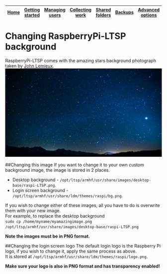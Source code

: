 [Home](../README.md)    | [Getting started](../installation/getting-started.md)     | [Managing users](../manage-users/README.md) | [Collecting work](../collect-work.md) | [Shared folders](../shared-folders/README.md) | [Backups](../backups/README.md) | [Advanced options](../advanced/README.md) 
| :-----------: |:-------------:| :-----:| :-----:| :-----:| :-----:| :-----:| 


Changing RaspberryPi-LTSP background
======

RaspberryPi-LTSP comes with the amazing stars background photograph taken by [John Lemieux](https://www.flickr.com/photos/newdimensionfilms/7108632527/).   
![](../images/desktop-background.png)   

##Changing this image
If you want to change it to your own custom background image, the image is stored in 2 places.    
- Desktop background - ```/opt/ltsp/armhf/usr/share/images/desktop-base/raspi-LTSP.png```.
- Login screen background - ```/opt/ltsp/armhf/usr/share/ldm/themes/raspi/bg.png```.

If you wish to change either of these images, all you have to do is overwrite them with your new image.   
For example, to replace the desktop background    
```sudo cp /home/myname/myamazingimage.png /opt/ltsp/armhf/usr/share/images/desktop-base/raspi-LTSP.png```
   
**Note the images must be in PNG format.**

##Changing the login screen logo
The default login logo is the Raspberry Pi logo, if you wish to change it, apply the same process as above.   
It is stored at ```/opt/ltsp/armhf/usr/share/ldm/themes/raspi/logo.png```.   
   
**Make sure your logo is also in PNG format and has transparency enabled!**